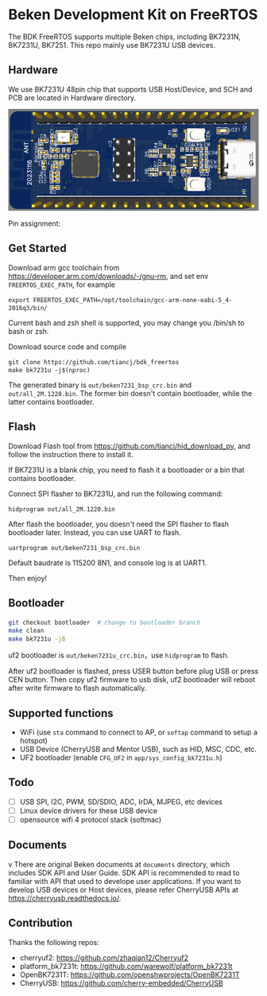 # Beken Development Kit on FreeRTOS

The BDK FreeRTOS supports multiple Beken chips, including BK7231N, BK7231U, BK7251. This repo mainly use BK7231U USB devices.



## Hardware

We use BK7231U 48pin chip that supports USB Host/Device, and SCH and PCB are located in Hardware directory.

![](./documents/BK7231U.png)

Pin assignment:



## Get Started

Download arm gcc toolchain from https://developer.arm.com/downloads/-/gnu-rm, and set env `FREERTOS_EXEC_PATH`, for example

```
export FREERTOS_EXEC_PATH=/opt/toolchain/gcc-arm-none-eabi-5_4-2016q3/bin/
```

Current bash and zsh shell is supported, you may change you /bin/sh to bash or zsh.

Download source code and compile

```
git clone https://github.com/tiancj/bdk_freertos
make bk7231u -j$(nproc)
```

The generated binary is `out/beken7231_bsp_crc.bin` and `out/all_2M.1220.bin`. The former bin doesn't contain bootloader, while the latter contains bootloader.

## Flash

Download Flash tool from https://github.com/tiancj/hid_download_py, and follow the instruction there to install it.

If BK7231U is a blank chip, you need to flash it a bootloader or a bin that contains bootloader.

Connect SPI flasher to BK7231U, and run the following command:

```
hidprogram out/all_2M.1220.bin
```

After flash the bootloader, you doesn't need the SPI flasher to flash bootloader later. Instead, you can use UART to flash.

```
uartprogram out/beken7231_bsp_crc.bin
```

Default baudrate is 115200 8N1, and console log is at UART1.

Then enjoy!

## Bootloader

```sh
git checkout bootloader  # change to bootloader branch
make clean
make bk7231u -j8
```

uf2 bootloader is `out/beken7231u_crc.bin`，use `hidprogram` to flash.

After uf2 bootloader is flashed, press USER button before plug USB or press CEN button. Then copy uf2 firmware to usb disk, uf2 bootloader will reboot after write firmware to flash automatically.

## Supported functions

* WiFi (use `sta` command to connect to AP, or `softap` command to setup a hotspot)
* USB Device (CherryUSB and Mentor USB), such as HID, MSC, CDC, etc.
* UF2 bootloader (enable `CFG_UF2` in `app/sys_config_bk7231u.h`)

## Todo

- [ ] USB SPI, I2C, PWM, SD/SDIO, ADC, IrDA, MJPEG, etc devices
- [ ] Linux device drivers for these USB device
- [ ] opensource wifi 4 protocol stack (softmac)

## Documents

v There are original Beken documents at `documents` directory, which includes SDK API and User Guide. SDK API is recommended to read to familiar with API that used to develope user applications. If you want to develop USB devices or Host devices, please refer CherryUSB APIs at https://cherryusb.readthedocs.io/.

## Contribution

Thanks the following repos:

* cherryuf2: https://github.com/zhaqian12/Cherryuf2
* platform_bk7231t: https://github.com/warewolf/platform_bk7231t
* OpenBK7231T: https://github.com/openshwprojects/OpenBK7231T
* CherryUSB: https://github.com/cherry-embedded/CherryUSB

